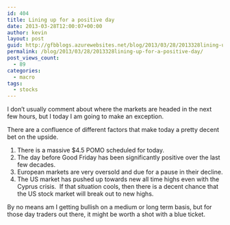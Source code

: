 ```yaml
---
id: 404
title: Lining up for a positive day
date: 2013-03-28T12:00:07+00:00
author: kevin
layout: post
guid: http://gfbblogs.azurewebsites.net/blog/2013/03/28/2013328lining-up-for-a-positive-day/
permalink: /blog/2013/03/28/2013328lining-up-for-a-positive-day/
post_views_count:
  - 89
categories:
  - macro
tags:
  - stocks
---
```

I don&#8217;t usually comment about where the markets are headed in the next few hours, but I today I am going to make an exception.

There are a confluence of different factors that make today a pretty decent bet on the upside.

  1. There is a massive $4.5 POMO scheduled for today.&nbsp;
  2. The day before Good Friday has been significantly positive over the last few decades.
  3. European markets are very oversold and due for a pause in their decline.
  4. The US market has pushed up towards new all time highs even with the Cyprus crisis. &nbsp;If that situation cools, then there is a decent chance that the US stock market will break out to new highs.

By no means am I getting bullish on a medium or long term basis, but for those day traders out there, it might be worth a shot with a blue ticket.</p>